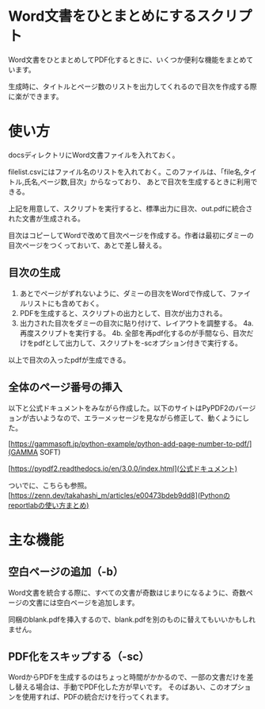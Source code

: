 # Word文書をひとまとめにするスクリプト
Word文書をひとまとめしてPDF化するときに、いくつか便利な機能をまとめています。

生成時に、タイトルとページ数のリストを出力してくれるので目次を作成する際に楽ができます。

# 使い方
docsディレクトリにWord文書ファイルを入れておく。

filelist.csvにはファイル名のリストを入れておく。このファイルは、「file名,タイトル,氏名,ページ数,目次」からなっており、
あとで目次を生成するときに利用できる。

上記を用意して、スクリプトを実行すると、標準出力に目次、out.pdfに統合された文書が生成される。

目次はコピーしてWordで改めて目次ページを作成する。作者は最初にダミーの目次ページをつくっておいて、あとで差し替える。

## 目次の生成
1. あとでページがずれないように、ダミーの目次をWordで作成して、ファイルリストにも含めておく。
2. PDFを生成すると、スクリプトの出力として、目次が出力される。
3. 出力された目次をダミーの目次に貼り付けて、レイアウトを調整する。
4a. 再度スクリプトを実行する。
4b. 全部を再pdf化するのが手間なら、目次だけをpdfとして出力して、スクリプトを-scオプション付きで実行する。

以上で目次の入ったpdfが生成できる。

## 全体のページ番号の挿入
以下と公式ドキュメントをみながら作成した。以下のサイトはPyPDF2のバージョンが古いようなので、エラーメッセージを見ながら修正して、動くようにした。

[https://gammasoft.jp/python-example/python-add-page-number-to-pdf/](GAMMA SOFT)

[https://pypdf2.readthedocs.io/en/3.0.0/index.html](公式ドキュメント)


ついでに、こちらも参照。
[https://zenn.dev/takahashi_m/articles/e00473bdeb9dd8](Pythonのreportlabの使い方まとめ)

# 主な機能
## 空白ページの追加（-b）
Word文書を統合する際に、すべての文書が奇数はじまりになるように、奇数ページの文書には空白ページを追加します。

同梱のblank.pdfを挿入するので、blank.pdfを別のものに替えてもいいかもしれません。

## PDF化をスキップする（-sc）
WordからPDFを生成するのはちょっと時間がかかるので、一部の文書だけを差し替える場合は、手動でPDF化した方が早いです。
そのばあい、このオプションを使用すれば、PDFの統合だけを行ってくれます。

